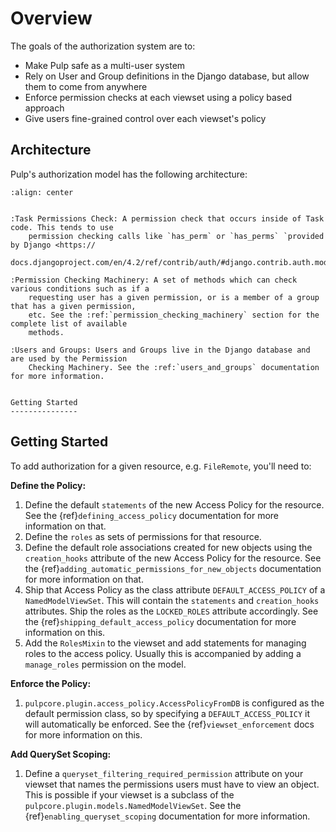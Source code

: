 # Overview

The goals of the authorization system are to:

- Make Pulp safe as a multi-user system
- Rely on User and Group definitions in the Django database, but allow them to come from anywhere
- Enforce permission checks at each viewset using a policy based approach
- Give users fine-grained control over each viewset's policy

## Architecture

Pulp's authorization model has the following architecture:

```{image} /static/rbac_architecture.png
:align: center
```

```{eval-rst}

:Task Permissions Check: A permission check that occurs inside of Task code. This tends to use
    permission checking calls like `has_perm` or `has_perms` `provided by Django <https://
    docs.djangoproject.com/en/4.2/ref/contrib/auth/#django.contrib.auth.models.User.has_perm>`_.

:Permission Checking Machinery: A set of methods which can check various conditions such as if a
    requesting user has a given permission, or is a member of a group that has a given permission,
    etc. See the :ref:`permission_checking_machinery` section for the complete list of available
    methods.

:Users and Groups: Users and Groups live in the Django database and are used by the Permission
    Checking Machinery. See the :ref:`users_and_groups` documentation for more information.


Getting Started
---------------
```

## Getting Started

To add authorization for a given resource, e.g. `FileRemote`, you'll need to:

**Define the Policy:**

1. Define the default `statements` of the new Access Policy for the resource. See the
   {ref}`defining_access_policy` documentation for more information on that.
2. Define the `roles` as sets of permissions for that resource.
3. Define the default role associations created for new objects using the `creation_hooks`
   attribute of the new Access Policy for the resource. See the
   {ref}`adding_automatic_permissions_for_new_objects` documentation for more information on that.
4. Ship that Access Policy as the class attribute `DEFAULT_ACCESS_POLICY` of a
   `NamedModelViewSet`. This will contain the `statements` and `creation_hooks` attributes.
   Ship the roles as the `LOCKED_ROLES` attribute accordingly. See the
   {ref}`shipping_default_access_policy` documentation for more information on this.
5. Add the `RolesMixin` to the viewset and add statements for managing roles to the access
   policy. Usually this is accompanied by adding a `manage_roles` permission on the model.

**Enforce the Policy:**

1. `pulpcore.plugin.access_policy.AccessPolicyFromDB` is configured as the default permission
   class, so by specifying a `DEFAULT_ACCESS_POLICY` it will automatically be enforced. See the
   {ref}`viewset_enforcement` docs for more information on this.

**Add QuerySet Scoping:**

1. Define a `queryset_filtering_required_permission` attribute on your viewset that names the
   permissions users must have to view an object. This is possible if your viewset is a subclass of
   the `pulpcore.plugin.models.NamedModelViewSet`. See the {ref}`enabling_queryset_scoping`
   documentation for more information.
